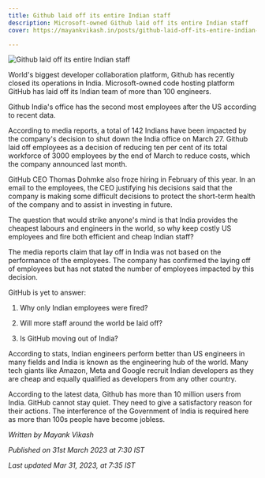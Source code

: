 ```yaml
---
title: Github laid off its entire Indian staff
description: Microsoft-owned Github laid off its entire Indian staff
cover: https://mayankvikash.in/posts/github-laid-off-its-entire-indian-staff/Github-laid-off-its-entire-Indian-staff.webp

---
```

![Github laid off its entire Indian staff](https://mayankvikash.in/posts/github-laid-off-its-entire-indian-staff/Github-laid-off-its-entire-Indian-staff.webp)

World's biggest developer collaboration platform, Github has recently closed its operations in India. Microsoft-owned code hosting platform GitHub has laid off its Indian team of more than 100 engineers.

Github India's office has the second most employees after the US according to recent data.

According to media reports, a total of 142 Indians have been impacted by the company's decision to shut down the India office on March 27. Github laid off employees as a decision of reducing ten per cent of its total workforce of 3000 employees by the end of March to reduce costs, which the company announced last month.

GitHub CEO Thomas Dohmke also froze hiring in February of this year. In an email to the employees, the CEO justifying his decisions said that the company is making some difficult decisions to protect the short-term health of the company and to assist in investing in future.

The question that would strike anyone's mind is that India provides the cheapest labours and engineers in the world, so why keep costly US employees and fire both efficient and cheap Indian staff?

The media reports claim that lay off in India was not based on the performance of the employees. The company has confirmed the laying off of employees but has not stated the number of employees impacted by this decision.

GitHub is yet to answer:

1.  Why only Indian employees were fired?
    
2.  Will more staff around the world be laid off?
    
3.  Is GitHub moving out of India?
    

According to stats, Indian engineers perform better than US engineers in many fields and India is known as the engineering hub of the world. Many tech giants like Amazon, Meta and Google recruit Indian developers as they are cheap and equally qualified as developers from any other country.

According to the latest data, Github has more than 10 million users from India. GitHub cannot stay quiet. They need to give a satisfactory reason for their actions. The interference of the Government of India is required here as more than 100s people have become jobless.

*Written by Mayank Vikash*

*Published on 31st March 2023 at 7:30 IST*

*Last updated Mar 31, 2023, at 7:35 IST*
